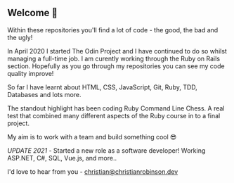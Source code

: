## Welcome 👋 

Within these repositories you'll find a lot of code - the good, the bad and the ugly! 

In April 2020 I started The Odin Project and I have continued to do so whilst managing a full-time job. I am curently working through the Ruby on Rails section. Hopefully as you go through my repositories you can see my code quality improve! 

So far I have learnt about HTML, CSS, JavaScript, Git, Ruby, TDD, Databases and lots more. 

The standout highlight has been coding Ruby Command Line Chess. A real test that combined many different aspects of the Ruby course in to a final project.

My aim is to work with a team and build something cool 😎 

*UPDATE 2021* - Started a new role as a software developer! Working ASP.NET, C#, SQL, Vue.js, and more..

I'd love to hear from you - christian@christianrobinson.dev
